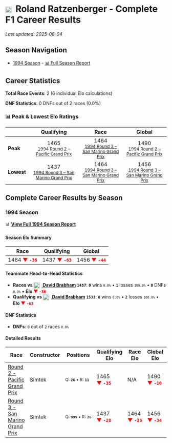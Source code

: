 # <img src="https://upload.wikimedia.org/wikipedia/commons/4/41/Flag_of_Austria.svg" alt="Austria" width="20" height="auto" style="vertical-align: middle; margin-right: 5px;" onerror="this.outerHTML='🇦🇹'; this.style.marginRight='5px';"/> Roland Ratzenberger - Complete F1 Career Results

*Last updated: 2025-08-04*

## Season Navigation

- [1994 Season](#1994-season) - [📊 Full Season Report](../seasons/1994-season-report)

## Career Statistics

**Total Race Events**: 2 (6 individual Elo calculations)

**DNF Statistics**: 0 DNFs out of 2 races (0.0%)

### 📊 Peak & Lowest Elo Ratings

| &nbsp; | Qualifying | Race | Global |
|-------|------------|------|--------|
| **Peak** | <center> 1465 <br/><small> [1994 Round 2 – Pacific Grand Prix](../seasons/1994-season-report#round-2-pacific-grand-prix) </small></center> | <center> 1464 <br/><small> [1994 Round 3 – San Marino Grand Prix](../seasons/1994-season-report#round-3-san-marino-grand-prix) </small></center> | <center> 1490  <br/><small> [1994 Round 2 – Pacific Grand Prix](../seasons/1994-season-report#round-2-pacific-grand-prix) </small></center> |
| **Lowest** | <center> 1437 <br/><small> [1994 Round 3 – San Marino Grand Prix](../seasons/1994-season-report#round-3-san-marino-grand-prix) </small></center> | <center> 1464 <br/><small> [1994 Round 3 – San Marino Grand Prix](../seasons/1994-season-report#round-3-san-marino-grand-prix) </small></center> | <center> 1456 <br/><small> [1994 Round 3 – San Marino Grand Prix](../seasons/1994-season-report#round-3-san-marino-grand-prix) </small></center> |


## Complete Career Results by Season

### 1994 Season

📊 **[View Full 1994 Season Report](../seasons/1994-season-report)**

#### Season Elo Summary

| Race | Qualifying | Global |
|------|------------|--------|
| 1464 **<span style="color: red;">▼&nbsp;`-36`</span>** | 1437 **<span style="color: red;">▼&nbsp;`-63`</span>** | 1456 **<span style="color: red;">▼&nbsp;`-44`</span>** |

#### Teammate Head-to-Head Statistics

- **Races vs [<img src="https://upload.wikimedia.org/wikipedia/commons/8/88/Flag_of_Australia_%28converted%29.svg" alt="Australia" width="20" height="auto" style="vertical-align: middle; margin-right: 5px;" onerror="this.outerHTML='🇦🇺'; this.style.marginRight='5px';"/> David Brabham](david-brabham) `1487`**: **`0`** wins <small>`0.0%`</small> • **`1`** losses <small>`100.0%`</small> • **`0`** DNFs <small>`0.0%`</small> • **Elo <span style="color: red;">▼&nbsp;`-36`</span>**
- **Qualifying vs [<img src="https://upload.wikimedia.org/wikipedia/commons/8/88/Flag_of_Australia_%28converted%29.svg" alt="Australia" width="20" height="auto" style="vertical-align: middle; margin-right: 5px;" onerror="this.outerHTML='🇦🇺'; this.style.marginRight='5px';"/> David Brabham](david-brabham) `1533`**: **`0`** wins <small>`0.0%`</small> • **`2`** losses <small>`100.0%`</small> • **Elo <span style="color: red;">▼&nbsp;`-63`</span>**

#### DNF Statistics

- **DNFs**: `0` out of `2` races <small>`0.0%`</small>

#### Detailed Results

| Race | Constructor | Positions | Qualifying Elo | Race Elo | Global Elo | Teammate |
|------|-------------|-----------|----------------|----------|------------|----------|
| [Round 2 - Pacific Grand Prix](../seasons/1994-season-report#round-2-pacific-grand-prix) | Simtek | <small>Q:&nbsp;**`26`**&nbsp;•&nbsp;R:&nbsp;**`11`**</small> | 1465 **<span style="color: red;">▼&nbsp;`-35`</span>** | N/A | 1490 **<span style="color: red;">▼&nbsp;`-10`</span>** | [<img src="https://upload.wikimedia.org/wikipedia/commons/8/88/Flag_of_Australia_%28converted%29.svg" alt="Australia" width="20" height="auto" style="vertical-align: middle; margin-right: 5px;" onerror="this.outerHTML='🇦🇺'; this.style.marginRight='5px';"/> David Brabham](david-brabham)<br/><small>Q:&nbsp;**`25`**&nbsp;•&nbsp;R:&nbsp;**`DNF`**</small> |
| [Round 3 - San Marino Grand Prix](../seasons/1994-season-report#round-3-san-marino-grand-prix) | Simtek | <small>Q:&nbsp;**`999`**&nbsp;•&nbsp;R:&nbsp;**`26`**</small> | 1437 **<span style="color: red;">▼&nbsp;`-28`</span>** | 1464 **<span style="color: red;">▼&nbsp;`-36`</span>** | 1456 **<span style="color: red;">▼&nbsp;`-34`</span>** | [<img src="https://upload.wikimedia.org/wikipedia/commons/8/88/Flag_of_Australia_%28converted%29.svg" alt="Australia" width="20" height="auto" style="vertical-align: middle; margin-right: 5px;" onerror="this.outerHTML='🇦🇺'; this.style.marginRight='5px';"/> David Brabham](david-brabham)<br/><small>Q:&nbsp;**`24`**&nbsp;•&nbsp;R:&nbsp;**`18`**</small> |

